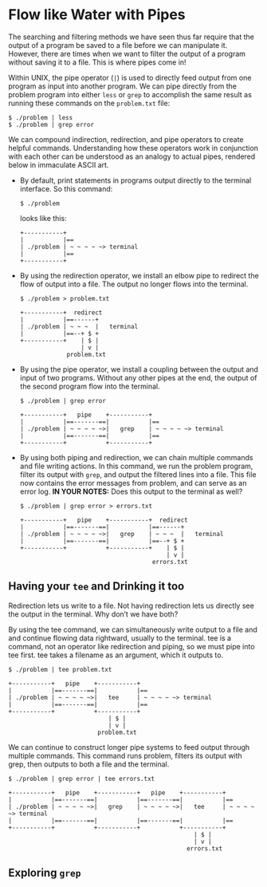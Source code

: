 # Flow like Water with Pipes

The searching and filtering methods we have seen thus far require that the output of a program be saved to a file before we can manipulate it. However, there are times when we want to filter the output of a program without saving it to a file. This is where pipes come in!

Within UNIX, the pipe operator (`|`) is used to directly feed output from one program as input into another program. We can pipe directly from the problem program into either `less` or `grep` to accomplish the same result as running these commands on the `problem.txt` file:

```
$ ./problem | less
$ ./problem | grep error
```

We can compound indirection, redirection, and pipe operators to create helpful commands. Understanding how these operators work in conjunction with each other can be understood as an analogy to actual pipes, rendered below in immaculate ASCII art.

- By default, print statements in programs output directly to the terminal interface. So this command:
    ```
    $ ./problem
    ```

    looks like this:
    ```
    +-----------+
    |           |==
    | ./problem | ~ ~ ~ ~ ~> terminal
    |           |==
    +-----------+
    ```

- By using the redirection operator, we install an elbow pipe to redirect the flow of output into a file. The output no longer flows into the terminal.

    ```
    $ ./problem > problem.txt
    ```

    ```
    +-----------+  redirect
    |           |==------+    
    | ./problem | ~ ~ ~  |   terminal
    |           |==--+ $ +
    +-----------+    | $ |
                     | v |
                 problem.txt
    ```

- By using the pipe operator, we install a coupling between the output and input of two programs. Without any other pipes at the end, the output of the second program flow into the terminal.

    ```
    $ ./problem | grep error
    ```

    ```
    +-----------+   pipe    +-----------+
    |           |==-------==|           |==
    | ./problem | ~ ~ ~ ~ ~>|   grep    | ~ ~ ~ ~ ~> terminal
    |           |==-------==|           |==
    +-----------+           +-----------+
    ```

- By using both piping and redirection, we can chain multiple commands and file writing actions. In this command, we run the problem program, filter its output with `grep`, and output the filtered lines into a file. This file now contains the error messages from problem, and can serve as an error log. 
**IN YOUR NOTES:** Does this output to the terminal as well?
    ```
    $ ./problem | grep error > errors.txt
    ```

    ```
    +-----------+   pipe    +-----------+  redirect
    |           |==-------==|           |==------+
    | ./problem | ~ ~ ~ ~ ~>|   grep    | ~ ~ ~  |   terminal
    |           |==-------==|           |==--+ $ +
    +-----------+           +-----------+    | $ |
                                             | v |
                                         errors.txt
    ```

## Having your `tee` and Drinking it too

Redirection lets us write to a file. Not having redirection lets us directly see the output in the terminal. Why don’t we have both?

By using the tee command, we can simultaneously write output to a file and and continue flowing data rightward, usually to the terminal. tee is a command, not an operator like redirection and piping, so we must pipe into tee first. tee takes a filename as an argument, which it outputs to.
```
$ ./problem | tee problem.txt
```

```
+-----------+   pipe    +-----------+
|           |==-------==|           |==
| ./problem | ~ ~ ~ ~ ~>|   tee     | ~ ~ ~ ~ ~> terminal
|           |==-------==|           |==
+-----------+           +-----------+
                            | $ |
                            | v |
                         problem.txt
```

We can continue to construct longer pipe systems to feed output through multiple commands. This command runs problem, filters its output with grep, then outputs to both a file and the terminal.
```
$ ./problem | grep error | tee errors.txt
```

```
+-----------+   pipe    +-----------+   pipe    +-----------+
|           |==-------==|           |==-------==|           |==
| ./problem | ~ ~ ~ ~ ~>|   grep    | ~ ~ ~ ~ ~>|   tee     | ~ ~ ~ ~ ~> terminal
|           |==-------==|           |==-------==|           |==
+-----------+           +-----------+           +-----------+
                                                    | $ |
                                                    | v |
                                                  errors.txt
```

## Exploring `grep`
<!-- Some kind of exercise involving a corpus that they need to use grep to filter through, maybe include the use of some flags as well? -->

